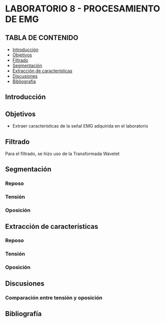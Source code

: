 # LABORATORIO 8 - PROCESAMIENTO DE EMG
## TABLA DE CONTENIDO

* [Introducción](#introducción)
* [Objetivos](#objetivos)
* [Filtrado](#filtrado)
* [Segmentación](#segmentación)
* [Extracción de características](#extracción-de-características)
* [Discusiones](#discusiones)
* [Bibliografía](#bibliografía)

## Introducción

## Objetivos

* Extraer características de la señal EMG adquirida en el laboratorio

## Filtrado

Para el filtrado, se hizo uso de la Transformada Wavelet

## Segmentación

### Reposo

### Tensión

### Oposición

## Extracción de características

### Reposo

### Tensión

### Oposición

## Discusiones

### Comparación entre tensión y oposición

## Bibliografía
